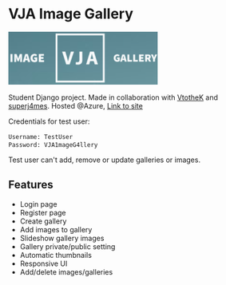 # VJA Image Gallery

![Kuvagalleria](/gallery/static/vja-image-gallery-header.png)  

Student Django project. Made in collaboration with [VtotheK](https://github.com/VtotheK) and [superj4mes](https://github.com/superj4mes). Hosted @Azure, [Link to site](http://vja-imagegallery.eastus.cloudapp.azure.com/)

Credentials for test user:
```
Username: TestUser
Password: VJA1mageG4llery
```
Test user can't add, remove or update galleries or images.

## Features

* Login page
* Register page
* Create gallery
* Add images to gallery
* Slideshow gallery images
* Gallery private/public setting
* Automatic thumbnails
* Responsive UI
* Add/delete images/galleries
